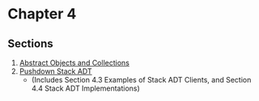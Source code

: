 # Chapter 4

## Sections

1. [Abstract Objects and Collections](./AbstractObjects/index.md)
2. [Pushdown Stack ADT](./PushdownStack/index.md)
    - (Includes Section 4.3 Examples of Stack ADT Clients, and Section 4.4 Stack ADT Implementations)